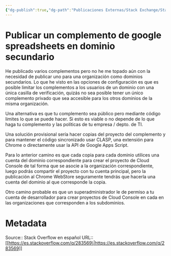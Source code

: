 ```yaml
---
{"dg-publish":true,"dg-path":"Publicaciones Externas/Stack Exchange/Stack Overflow en español/es.stackoverflow.com-283569.md","permalink":"/publicaciones-externas/stack-exchange/stack-overflow-en-espanol/es-stackoverflow-com-283569/","title":"Publicar un complemento de google spreadsheets en dominio secundario","hide":true,"noteIcon":"\"0\"","created":"2024-04-03T12:49:10.627-06:00","updated":"2024-04-05T16:43:55.817-06:00"}
---
```


# Publicar un complemento de google spreadsheets en dominio secundario

He publicado varios complementos pero no he me topado aún con la necesidad de publicar uno para una organización como dominios secundarios. Lo que he visto en las opciones de configuración es que es posible limitar los complementos a los usuarios de un dominio con una única casilla de verificación, quizás no sea posible tener un único complemento privado que sea accesible para los otros dominios de la misma organización.

Una alternativa es que tu complemento sea público pero mediante código limites lo que se puede hacer. Si esto es viable o no depende de lo que haga tu complemento y las políticas de tu empresa / depto. de TI.

Una solución provisional sería hacer copias del proyecto del complemento y para mantener el código sincronizado usar CLASP, una extensión para Chrome o directamente usar la API de Google Apps Script.

Para lo anterior camino es que cada copia para cada dominio utilices una cuenta del dominio correspondiente para crear el proyecto de Cloud Console de tal forma que se asocie a la organización correspondiente, luego podrás compartir el proyecto con tu cuenta principal, pero la publicación al Chrome WebStore seguramente tendrás que hacerla una cuenta del dominio al que corresponde la copia.

Otro camino probable es que un superadministrador le de permiso a tu cuenta de desarrollador para crear proyectos de Cloud Console en cada en las organizaciones que corresponden a los subdominios.

# Metadata
Source:: Stack Overflow en español
URL:: [[https://es.stackoverflow.com/q/283569\|https://es.stackoverflow.com/q/283569]]


